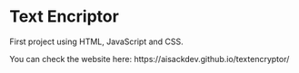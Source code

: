<h1>Text Encriptor</h1>
<p>First project using HTML, JavaScript and CSS.</p>
<p>You can check the website here: https://aisackdev.github.io/textencryptor/</p>
